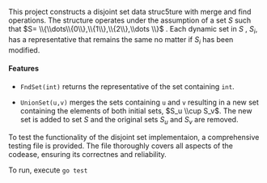This project constructs a disjoint set data struc5ture with merge and find operations. The structure operates under the assumption of a set $S$ such that $S= \\{\\dots\\{0\\},\\{1\\},\\{2\\},\\dots \\}$ . Each dynamic set in $S$ , $S_i$, has a representative that remains the same no matter if $S_i$ has been modified. 

#### Features ####

* `FndSet(int)` returns the representative of the set containing `int`.

* `UnionSet(u,v)` merges the sets containing `u` and `v` resulting in a new set containing the elements of both initial sets, $S_u \\cup S_v$. The new set is added to set $S$ and the original sets $S_u$ and $S_v$ are removed. 

To test the functionality of the disjoint set implementaion, a comprehensive testing file is provided. The file thoroughly covers all aspects of the codease, ensuring its correctnes and reliability.

To run, execute `go test`
